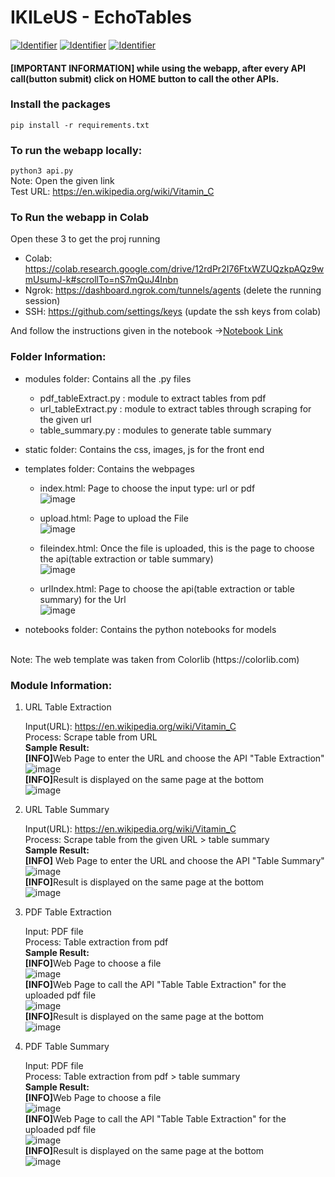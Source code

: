 # IKILeUS - EchoTables
[![Identifier](https://img.shields.io/badge/doi-10.18419%2Fdarus--4774-d45815.svg)](https://doi.org/10.18419/darus-4774)
[![Identifier](https://img.shields.io/badge/doi-10.18419%2Fdarus--4774-d45815.svg)](https://doi.org/10.18419/darus-4775)
[![Identifier](https://img.shields.io/badge/doi-10.18419%2Fdarus--4774-d45815.svg)](https://doi.org/10.18419/darus-4776)
#### [IMPORTANT INFORMATION] while using the webapp, after every API call(button submit) click on HOME button to call the other APIs.

### Install the packages
``` pip install -r requirements.txt ```

### To run the webapp locally:
``` python3 api.py ``` <br>
Note: Open the given link <br>
Test URL: https://en.wikipedia.org/wiki/Vitamin_C

### To Run the webapp in Colab
Open these 3 to get the proj running
- Colab: https://colab.research.google.com/drive/12rdPr2I76FtxWZUQzkpAQz9wmUsumJ-k#scrollTo=nS7mQuJ4Inbn
- Ngrok: https://dashboard.ngrok.com/tunnels/agents (delete the running session)
- SSH: https://github.com/settings/keys (update the ssh keys from colab)

And follow the instructions given in the notebook ->[Notebook Link](https://colab.research.google.com/drive/12rdPr2I76FtxWZUQzkpAQz9wmUsumJ-k?usp=sharing)

### Folder Information:
- modules folder: Contains all the .py files
  - pdf_tableExtract.py : module to extract tables from pdf
  - url_tableExtract.py : module to extract tables through scraping for the given url
  - table_summary.py : modules to generate table summary
- static folder: Contains the css, images, js for the front end
- templates folder: Contains the webpages
  - index.html: Page to choose the input type: url or pdf <br>
    ![image](https://github.com/user-attachments/assets/46cc0c21-49f7-432d-8784-33871d95f18a)

  - upload.html: Page to upload the File<br>
  ![image](https://github.com/user-attachments/assets/142c915c-3579-45e6-9347-6eff2727f2e5)

  - fileindex.html: Once the file is uploaded, this is the page to choose the api(table extraction or table summary) <br>
  ![image](https://github.com/user-attachments/assets/69d6ed99-caa6-4123-b13b-ef9abd4c67c8)

  - urlIndex.html: Page to choose the api(table extraction or table summary) for the Url <br>
  ![image](https://github.com/user-attachments/assets/65898cff-bf46-4354-aeb6-95adfeea2de8)

- notebooks folder: Contains the python notebooks for models
<br>
Note: The web template was taken from Colorlib (https://colorlib.com)

### Module Information:
1. URL Table Extraction

   Input(URL): https://en.wikipedia.org/wiki/Vitamin_C <br>
   Process: Scrape table from URL <br>
   <b>Sample Result:</b> <br>
   <b>[INFO]</b>Web Page to enter the URL and choose the API "Table Extraction" <br>
   ![image](https://github.com/user-attachments/assets/3055601a-34f9-4026-b5e4-6f8e270d68a5) <br>
   <b>[INFO]</b>Result is displayed on the same page at the bottom <br>
   ![image](https://github.com/user-attachments/assets/78ce2fba-9db0-4e41-911b-9fe5393eb9cd)


3. URL Table Summary

   Input(URL): https://en.wikipedia.org/wiki/Vitamin_C <br>
   Process: Scrape table from the given URL > table summary<br>
   <b>Sample Result: </b><br>
    <b>[INFO]</b> Web Page to enter the URL and choose the API "Table Summary" <br>
   ![image](https://github.com/user-attachments/assets/0dc20ae0-9c3c-4833-b7bb-21a98a0b5cbf) <br>
   <b>[INFO]</b>Result is displayed on the same page at the bottom <br>
   ![image](https://github.com/user-attachments/assets/5ebc47ff-120f-473e-a613-87bf05d9858b)

   
5. PDF Table Extraction
   
   Input: PDF file<br>
   Process: Table extraction from pdf<br>
   <b>Sample Result: </b><br>
    <b>[INFO]</b>Web Page to choose a file<br>
   ![image](https://github.com/user-attachments/assets/5a68f672-ad5b-4a6a-8d5a-e4c27e408a55)
   <br> <b>[INFO]</b>Web Page to call the API "Table Table Extraction" for the uploaded pdf file <br>
   ![image](https://github.com/user-attachments/assets/0d0b2120-66e5-40c2-a4ef-52fecc9afbab)
   <br> <b>[INFO]</b>Result is displayed on the same page at the bottom <br>
   ![image](https://github.com/user-attachments/assets/c5518f1e-20ce-4717-ac2d-927b05e415b0)

  
   
7. PDF Table Summary
   
   Input: PDF file<br>
   Process: Table extraction from pdf > table summary<br>
    <b>Sample Result: </b><br>
    <b>[INFO]</b>Web Page to choose a file<br>
   ![image](https://github.com/user-attachments/assets/5a68f672-ad5b-4a6a-8d5a-e4c27e408a55)
   <br><b>[INFO]</b>Web Page to call the API "Table Table Extraction" for the uploaded pdf file <br>
   ![image](https://github.com/user-attachments/assets/45ea7573-05ce-4f21-856a-52e21031ad09)
   <br> <b>[INFO]</b>Result is displayed on the same page at the bottom <br>
   ![image](https://github.com/user-attachments/assets/63dab8a5-43cc-45e2-a51a-ee2c2813f9a7)

   


